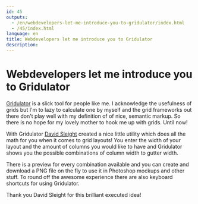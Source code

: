```yaml
---
id: 45
outputs:
  - /en/webdevelopers-let-me-introduce-you-to-gridulator/index.html
  - /45/index.html
language: en
title: Webdevelopers let me introduce you to Gridulator
description:
---
```

<h1>Webdevelopers let me introduce you to Gridulator</h1>
<p>
<a href="http://gridulator.com/">Gridulator</a> is a slick tool for people like me. I acknowledge the usefulness of grids but I'm to lazy to calculate one by myself and the grid frameworks out there don't play well with my definition of of nice, semantic markup. So there is no hope for my lovely mother to hook me up with grids. Until now!
</p>
<p>
With Gridulator <a href="http://stuntbox.com/blog/2010/09/say-hello-to-gridulator/">David Sleight</a> created a nice little utility which does all the math for you when it comes to grid layouts! You enter the width of your layout and the amount of columns you would like to have and Gridulator shows you the possible combinations of column width to gutter width.
</p>
<p>
There is a preview for every combination available and you can create and download a PNG file on the fly to use it in Photoshop mockups and other stuff. To round off the awesome experience there are also keyboard shortcuts for using Gridulator.
</p>
<p>
Thank you David Sleight for this brilliant executed idea!
</p>
